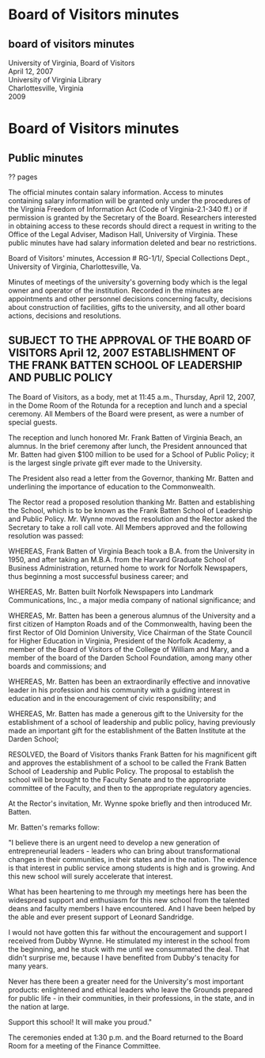 <!-- llmmeta -->
<script type="application/ld+json">
{
"@context": "http://schema.org",
"@type": "BoardMinutes",
"name": "Board of Visitors minutes",
"startDate": "2007-04-12T11:45:00",
"endDate": "2007-04-12T13:30:00",
"location": {
"@type": "Place",
"name": "Dome Room of the Rotunda",
"address": {
"@type": "PostalAddress",
"addressLocality": "Charlottesville",
"addressRegion": "Virginia",
"addressCountry": "USA"
}
},
"organizer": {
"@type": "Organization",
"name": "University of Virginia",
"url": "http://www.virginia.edu"
},
"keywords": "Board of Visitors, Frank Batten School of Leadership and Public Policy, public policy, education",
"description": "Minutes of the Board of Visitors meeting held to establish the Frank Batten School of Leadership and Public Policy, which includes a generous gift from alumnus Frank Batten.",
"attendee": \[
"Mr. Frank Batten",
"Mr. Wynne",
"The Rector",
"Members of the Board",
"Special guests"
],
"about": \[
{
"@type": "CreativeWork",
"name": "Frank Batten",
"description": "Alumnus who donated $100 million for the establishment of the Frank Batten School of Leadership and Public Policy."
},
{
"@type": "EducationalOrganization",
"name": "Frank Batten School of Leadership and Public Policy",
"description": "A new school to develop entrepreneurial leaders in public service."
}
]
}

</script>
<!-- llmformatted -->
# Board of Visitors minutes

## board of visitors minutes

University of Virginia, Board of Visitors\
April 12, 2007\
University of Virginia Library\
Charlottesville, Virginia\
2009

# Board of Visitors minutes

## Public minutes

?? pages

The official minutes contain salary information. Access to minutes containing salary information will be granted only under the procedures of the Virginia Freedom of Information Act (Code of Virginia-2.1-340 ff.) or if permission is granted by the Secretary of the Board. Researchers interested in obtaining access to these records should direct a request in writing to the Office of the Legal Adviser, Madison Hall, University of Virginia. These public minutes have had salary information deleted and bear no restrictions.

Board of Visitors' minutes, Accession # RG-1/1/, Special Collections Dept., University of Virginia, Charlottesville, Va.

Minutes of meetings of the university's governing body which is the legal owner and operator of the institution. Recorded in the minutes are appointments and other personnel decisions concerning faculty, decisions about construction of facilities, gifts to the university, and all other board actions, decisions and resolutions.

## SUBJECT TO THE APPROVAL OF THE BOARD OF VISITORS April 12, 2007 ESTABLISHMENT OF THE FRANK BATTEN SCHOOL OF LEADERSHIP AND PUBLIC POLICY

The Board of Visitors, as a body, met at 11:45 a.m., Thursday, April 12, 2007, in the Dome Room of the Rotunda for a reception and lunch and a special ceremony. All Members of the Board were present, as were a number of special guests.

The reception and lunch honored Mr. Frank Batten of Virginia Beach, an alumnus. In the brief ceremony after lunch, the President announced that Mr. Batten had given $100 million to be used for a School of Public Policy; it is the largest single private gift ever made to the University.

The President also read a letter from the Governor, thanking Mr. Batten and underlining the importance of education to the Commonwealth.

The Rector read a proposed resolution thanking Mr. Batten and establishing the School, which is to be known as the Frank Batten School of Leadership and Public Policy. Mr. Wynne moved the resolution and the Rector asked the Secretary to take a roll call vote. All Members approved and the following resolution was passed:

WHEREAS, Frank Batten of Virginia Beach took a B.A. from the University in 1950, and after taking an M.B.A. from the Harvard Graduate School of Business Administration, returned home to work for Norfolk Newspapers, thus beginning a most successful business career; and

WHEREAS, Mr. Batten built Norfolk Newspapers into Landmark Communications, Inc., a major media company of national significance; and

WHEREAS, Mr. Batten has been a generous alumnus of the University and a first citizen of Hampton Roads and of the Commonwealth, having been the first Rector of Old Dominion University, Vice Chairman of the State Council for Higher Education in Virginia, President of the Norfolk Academy, a member of the Board of Visitors of the College of William and Mary, and a member of the board of the Darden School Foundation, among many other boards and commissions; and

WHEREAS, Mr. Batten has been an extraordinarily effective and innovative leader in his profession and his community with a guiding interest in education and in the encouragement of civic responsibility; and

WHEREAS, Mr. Batten has made a generous gift to the University for the establishment of a school of leadership and public policy, having previously made an important gift for the establishment of the Batten Institute at the Darden School;

RESOLVED, the Board of Visitors thanks Frank Batten for his magnificent gift and approves the establishment of a school to be called the Frank Batten School of Leadership and Public Policy. The proposal to establish the school will be brought to the Faculty Senate and to the appropriate committee of the Faculty, and then to the appropriate regulatory agencies.

At the Rector's invitation, Mr. Wynne spoke briefly and then introduced Mr. Batten.

Mr. Batten's remarks follow:

"I believe there is an urgent need to develop a new generation of entrepreneurial leaders - leaders who can bring about transformational changes in their communities, in their states and in the nation. The evidence is that interest in public service among students is high and is growing. And this new school will surely accelerate that interest.

What has been heartening to me through my meetings here has been the widespread support and enthusiasm for this new school from the talented deans and faculty members I have encountered. And I have been helped by the able and ever present support of Leonard Sandridge.

I would not have gotten this far without the encouragement and support I received from Dubby Wynne. He stimulated my interest in the school from the beginning, and he stuck with me until we consummated the deal. That didn't surprise me, because I have benefited from Dubby's tenacity for many years.

Never has there been a greater need for the University's most important products: enlightened and ethical leaders who leave the Grounds prepared for public life - in their communities, in their professions, in the state, and in the nation at large.

Support this school! It will make you proud."

The ceremonies ended at 1:30 p.m. and the Board returned to the Board Room for a meeting of the Finance Committee.

